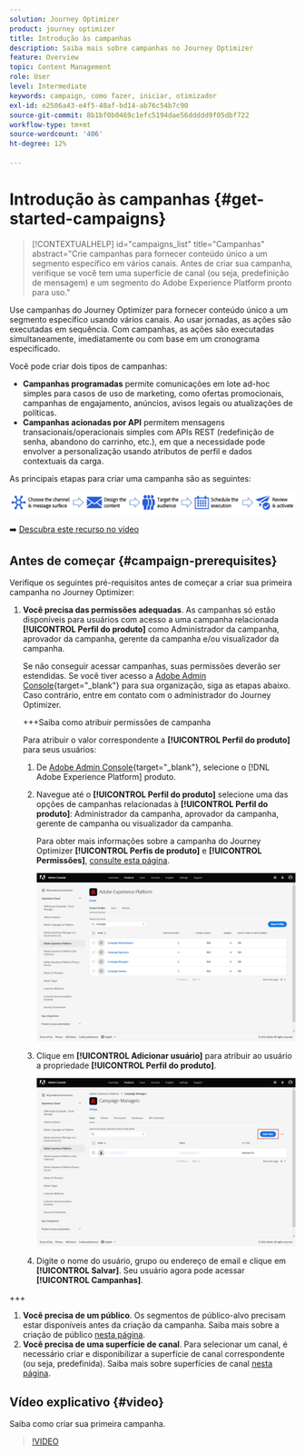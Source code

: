 ```yaml
---
solution: Journey Optimizer
product: journey optimizer
title: Introdução às campanhas
description: Saiba mais sobre campanhas no Journey Optimizer
feature: Overview
topic: Content Management
role: User
level: Intermediate
keywords: campaign, como fazer, iniciar, otimizador
exl-id: e2506a43-e4f5-48af-bd14-ab76c54b7c90
source-git-commit: 8b1bf0b0469c1efc5194dae56ddddd9f05dbf722
workflow-type: tm+mt
source-wordcount: '406'
ht-degree: 12%

---
```


# Introdução às campanhas {#get-started-campaigns}

>[!CONTEXTUALHELP]
>id="campaigns_list"
>title="Campanhas"
>abstract="Crie campanhas para fornecer conteúdo único a um segmento específico em vários canais. Antes de criar sua campanha, verifique se você tem uma superfície de canal (ou seja, predefinição de mensagem) e um segmento do Adobe Experience Platform pronto para uso."

Use campanhas do Journey Optimizer para fornecer conteúdo único a um segmento específico usando vários canais. Ao usar jornadas, as ações são executadas em sequência. Com campanhas, as ações são executadas simultaneamente, imediatamente ou com base em um cronograma especificado.

Você pode criar dois tipos de campanhas:

* **Campanhas programadas** permite comunicações em lote ad-hoc simples para casos de uso de marketing, como ofertas promocionais, campanhas de engajamento, anúncios, avisos legais ou atualizações de políticas.
* **Campanhas acionadas por API** permitem mensagens transacionais/operacionais simples com APIs REST (redefinição de senha, abandono do carrinho, etc.), em que a necessidade pode envolver a personalização usando atributos de perfil e dados contextuais da carga.

As principais etapas para criar uma campanha são as seguintes:

![](assets/create-campaign-process.png)

➡️ [Descubra este recurso no vídeo](#video)

## Antes de começar {#campaign-prerequisites}

Verifique os seguintes pré-requisitos antes de começar a criar sua primeira campanha no Journey Optimizer:

1. **Você precisa das permissões adequadas**. As campanhas só estão disponíveis para usuários com acesso a uma campanha relacionada **[!UICONTROL Perfil do produto]** como Administrador da campanha, aprovador da campanha, gerente da campanha e/ou visualizador da campanha.

   Se não conseguir acessar campanhas, suas permissões deverão ser estendidas. Se você tiver acesso a [Adobe Admin Console](https://adminconsole.adobe.com/){target="_blank"} para sua organização, siga as etapas abaixo. Caso contrário, entre em contato com o administrador do Journey Optimizer.

   +++Saiba como atribuir permissões de campanha

   Para atribuir o valor correspondente a **[!UICONTROL Perfil do produto]** para seus usuários:

   1. De [Adobe Admin Console](https://adminconsole.adobe.com/){target="_blank"}, selecione o [!DNL Adobe Experience Platform] produto.

   1. Navegue até o **[!UICONTROL Perfil do produto]** selecione uma das opções de campanhas relacionadas à **[!UICONTROL Perfil do produto]**: Administrador da campanha, aprovador da campanha, gerente de campanha ou visualizador da campanha.

      Para obter mais informações sobre a campanha do Journey Optimizer **[!UICONTROL Perfis de produto]** e **[!UICONTROL Permissões]**, [consulte esta página](../administration/ootb-product-profiles.md).

      ![](assets/do-not-localize/admin_1.png)

   1. Clique em **[!UICONTROL Adicionar usuário]** para atribuir ao usuário a propriedade **[!UICONTROL Perfil do produto]**.

      ![](assets/do-not-localize/admin_2.png)

   1. Digite o nome do usuário, grupo ou endereço de email e clique em **[!UICONTROL Salvar]**.
   Seu usuário agora pode acessar **[!UICONTROL Campanhas]**.

+++

1. **Você precisa de um público**. Os segmentos de público-alvo precisam estar disponíveis antes da criação da campanha. Saiba mais sobre a criação de público [nesta página](../segment/about-segments.md).
1. **Você precisa de uma superfície de canal**. Para selecionar um canal, é necessário criar e disponibilizar a superfície de canal correspondente (ou seja, predefinida). Saiba mais sobre superfícies de canal [nesta página](../configuration/channel-surfaces.md).

## Vídeo explicativo {#video}

Saiba como criar sua primeira campanha.

>[!VIDEO](https://video.tv.adobe.com/v/346680?quality=12)
